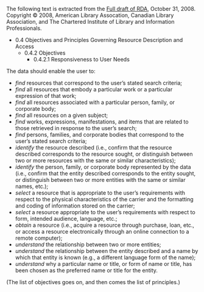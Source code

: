 The following text is extracted from the [Full draft of RDA](http://www.rda-jsc.org/rdafulldraft.html), October 31, 2008. Copyright © 2008, American Library Assocation, Canadian Library Association, and The Chartered Institute of Library and Information Professionals.


  * 0.4 Objectives and Principles Governing Resource Description and Access
    * 0.4.2 Objectives
      * 0.4.2.1 Responsiveness to User Needs

The data should enable the user to:
  * _find_ resources that correspond to the user’s stated search criteria;
  * _find_ all resources that embody a particular work or a particular expression of that work;
  * _find_ all resources associated with a particular person, family, or corporate body;
  * _find_ all resources on a given subject;
  * _find_ works, expressions, manifestations, and items that are related to those retrieved in response to the user’s search;
  * _find_ persons, families, and corporate bodies that correspond to the user’s stated search criteria;
  * _identify_ the resource described (i.e., confirm that the resource described corresponds to the resource sought, or distinguish between two or more resources with the same or similar characteristics);
  * _identify_ the person, family, or corporate body represented by the data (i.e., confirm that the entity described corresponds to the entity sought, or distinguish between two or more entities with the same or similar names, etc.);
  * _select_ a resource that is appropriate to the user’s requirements with respect to the physical characteristics of the carrier and the formatting and coding of information stored on the carrier;
  * _select_ a resource appropriate to the user’s requirements with respect to form, intended audience, language, etc.;
  * _obtain_ a resource (i.e., acquire a resource through purchase, loan, etc., or access a resource electronically through an online connection to a remote computer);
  * _understand_ the relationship between two or more entities;
  * _understand_ the relationship between the entity described and a name by which that entity is known (e.g., a different language form of the name);
  * _understand_ why a particular name or title, or form of name or title, has been chosen as the preferred name or title for the entity.

(The list of objectives goes on, and then comes the list of principles.)
